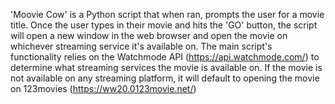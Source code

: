 'Moovie Cow' is a Python script that when ran, prompts the user for a movie title. Once the user types in their movie and hits the 'GO' button, the script will open a new window 
in the web browser and open the movie on whichever streaming service it's available on. The main script's functionality relies on the Watchmode API (https://api.watchmode.com/)
to determine what streaming services the movie is available on. If the movie is not available on any streaming platform, it will default to opening the movie on 123movies
(https://ww20.0123movie.net/)
